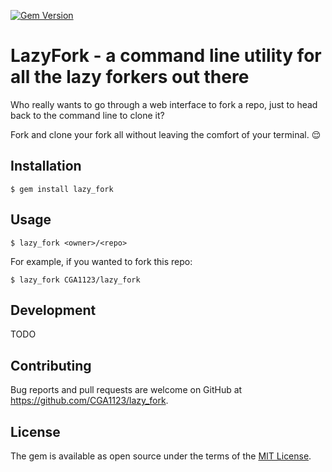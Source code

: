 [![Gem Version](https://badge.fury.io/rb/lazy_fork.svg)](https://badge.fury.io/rb/lazy_fork)
# LazyFork - a command line utility for all the lazy forkers out there

Who really wants to go through a web interface to fork a repo, just to head back to the command line to clone it?

Fork and clone your fork all without leaving the comfort of your terminal. :relieved:
## Installation

    $ gem install lazy_fork

## Usage

    $ lazy_fork <owner>/<repo>

For example, if you wanted to fork this repo:

    $ lazy_fork CGA1123/lazy_fork

## Development

TODO

## Contributing

Bug reports and pull requests are welcome on GitHub at https://github.com/CGA1123/lazy_fork.


## License

The gem is available as open source under the terms of the [MIT License](http://opensource.org/licenses/MIT).

